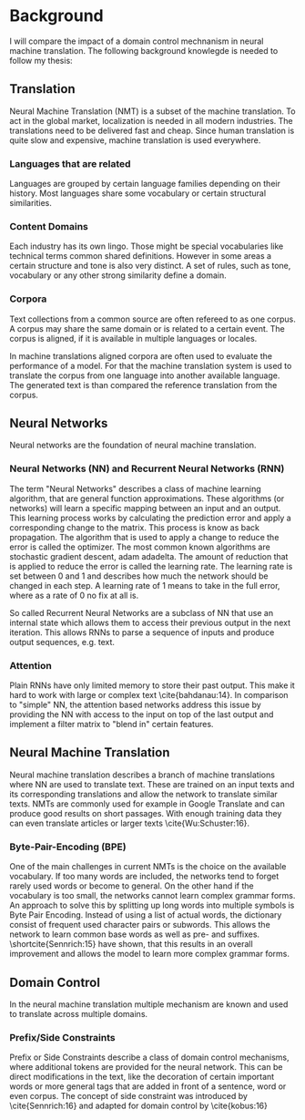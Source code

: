 # Background
I will compare the impact of a domain control mechnanism in neural machine translation.
The following background knowlegde is needed to follow my thesis:

## Translation
Neural Machine Translation (NMT) is a subset of the machine translation.
To act in the global market, localization is needed in all modern industries.
The translations need to be delivered fast and cheap.
Since human translation is quite slow and expensive, machine translation is used everywhere.

### Languages that are related
Languages are grouped by certain language families depending on their history.
Most languages share some vocabulary or certain structural similarities.

### Content Domains
Each industry has its own lingo.
Those might be special vocabularies like technical terms common shared definitions.
However in some areas a certain structure and tone is also very distinct.
A set of rules, such as tone, vocabulary or any other strong similarity define a domain.

### Corpora
Text collections from a common source are often refereed to as one corpus.
A corpus may share the same domain or is related to a certain event.
The corpus is aligned, if it is available in multiple languages or locales.

In machine translations aligned corpora are often used to evaluate the performance of a model.
For that the machine translation system is used to translate the corpus from one language into another available language.
The generated text is than compared the reference translation from the corpus.

## Neural Networks
Neural networks are the foundation of neural machine translation.

### Neural Networks (NN) and Recurrent Neural Networks (RNN)
The term "Neural Networks" describes a class of machine learning algorithm, that are general function approximations.
These algorithms (or networks) will learn a specific mapping between an input and an output.
This learning process works by calculating the prediction error and apply a corresponding change to the matrix.
This process is know as back propagation. The algorithm that is used to apply a change to reduce the error is called the optimizer.
The most common known algorithms are stochastic gradient descent, adam adadelta.
The amount of reduction that is applied to reduce the error is called the learning rate.
The learning rate is set between 0 and 1 and describes how much the network should be changed in each step.
A learning rate of 1 means to take in the full error, where as a rate of 0 no fix at all is.


So called Recurrent Neural Networks are a subclass of NN that use an internal state which allows them to access their previous output in the next iteration.
This allows RNNs to parse a sequence of inputs and produce output sequences, e.g. text.

### Attention
Plain RNNs have only limited memory to store their past output. This make it hard to work with large or complex text \cite{bahdanau:14}.
In comparison to "simple" NN, the attention based networks address this issue by providing the NN with access to the input on top of the last output and implement a filter matrix to "blend in" certain features. 


## Neural Machine Translation
Neural machine translation describes a branch of machine translations where NN are used to translate text.
These are trained on an input texts and its corresponding translations and allow the network to translate similar texts.
NMTs are commonly used for example in Google Translate and can produce good results on short passages.
With enough training data they can even translate articles or larger texts \cite{Wu:Schuster:16}.

### Byte-Pair-Encoding (BPE)
One of the main challenges in current NMTs is the choice on the available vocabulary.
If too many words are included, the networks tend to forget rarely used words or become to general.
On the other hand if the vocabulary is too small, the networks cannot learn complex grammar forms.
An approach to solve this by splitting up long words into multiple symbols is Byte Pair Encoding.
Instead of using a list of actual words, the dictionary consist of frequent used character pairs or subwords.
This allows the network to learn common base words as well as pre- and suffixes.
\shortcite{Sennrich:15} have shown, that this results in an overall improvement and allows the model to learn more complex grammar forms.

## Domain Control
In the neural machine translation multiple mechanism are known and used to translate across multiple domains.

### Prefix/Side Constraints
Prefix or Side Constraints describe a class of domain control mechanisms, where additional tokens are provided for the neural network.
This can be direct modifications in the text, like the decoration of certain important words or more general tags that are added in front of a sentence, word or even corpus.
The concept of side constraint was introduced by \cite{Sennrich:16} and adapted for domain control by \cite{kobus:16}

